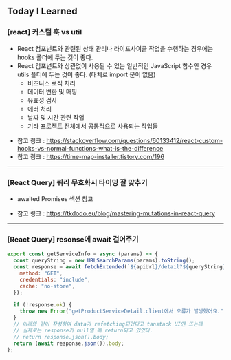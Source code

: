 ## Today I Learned

### [react] 커스텀 훅 vs util

- React 컴포넌트와 관련된 상태 관리나 라이프사이클 작업을 수행하는 경우에는 hooks 폴더에 두는 것이 좋다.
- React 컴포넌트와 상관없이 사용될 수 있는 일반적인 JavaScript 함수인 경우 utils 폴더에 두는 것이 좋다. (대체로 import 문이 없음)
  - 비즈니스 로직 처리
  - 데이터 변환 및 매핑
  - 유효성 검사
  - 에러 처리
  - 날짜 및 시간 관련 작업
  - 기타 프로젝트 전체에서 공통적으로 사용되는 작업들

* 참고 링크 : https://stackoverflow.com/questions/60133412/react-custom-hooks-vs-normal-functions-what-is-the-difference
* 참고 링크 : https://time-map-installer.tistory.com/196

---

### [React Query] 쿼리 무효화시 타이밍 잘 맞추기

- awaited Promises 섹션 참고

* 참고 링크 : https://tkdodo.eu/blog/mastering-mutations-in-react-query

---

### [React Query] resonse에 await 걸어주기

```javascript
export const getServiceInfo = async (params) => {
  const queryString = new URLSearchParams(params).toString();
  const response = await fetchExtended(`${apiUrl}/detail?${queryString}`, {
    method: "GET",
    credentials: "include",
    cache: "no-store",
  });

  if (!response.ok) {
    throw new Error("getProductServiceDetail.client에서 오류가 발생했어요.");
  }
  // 아래와 같이 작성하여 data가 refetching되었다고 tanstack UI엔 뜨는데
  // 실제로는 response가 null일 때 return되고 있었다.
  // return response.json().body;
  return (await response.json()).body;
};
```

